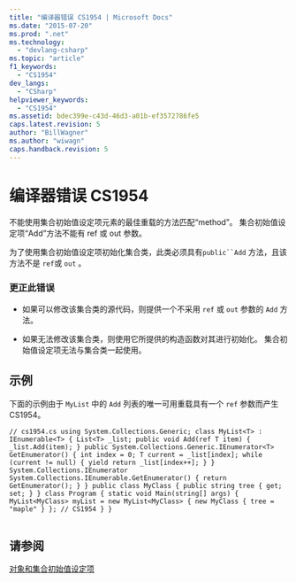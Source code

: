 ```yaml
---
title: "编译器错误 CS1954 | Microsoft Docs"
ms.date: "2015-07-20"
ms.prod: ".net"
ms.technology: 
  - "devlang-csharp"
ms.topic: "article"
f1_keywords: 
  - "CS1954"
dev_langs: 
  - "CSharp"
helpviewer_keywords: 
  - "CS1954"
ms.assetid: bdec399e-c43d-46d3-a01b-ef3572786fe5
caps.latest.revision: 5
author: "BillWagner"
ms.author: "wiwagn"
caps.handback.revision: 5
---
```

# 编译器错误 CS1954
不能使用集合初始值设定项元素的最佳重载的方法匹配“method”。 集合初始值设定项“Add”方法不能有 ref 或 out 参数。  
  
 为了使用集合初始值设定项初始化集合类，此类必须具有`public``Add` 方法，且该方法不是 `ref`或 `out` 。  
  
### 更正此错误  
  
-   如果可以修改该集合类的源代码，则提供一个不采用 `ref` 或 `out` 参数的 `Add` 方法。  
  
-   如果无法修改该集合类，则使用它所提供的构造函数对其进行初始化。 集合初始值设定项无法与集合类一起使用。  
  
## 示例  
 下面的示例由于 `MyList` 中的 `Add` 列表的唯一可用重载具有一个 `ref` 参数而产生 CS1954。  
  
```  
// cs1954.cs using System.Collections.Generic; class MyList<T> : IEnumerable<T> { List<T> _list; public void Add(ref T item) { _list.Add(item); } public System.Collections.Generic.IEnumerator<T> GetEnumerator() { int index = 0; T current = _list[index]; while (current != null) { yield return _list[index++]; } } System.Collections.IEnumerator System.Collections.IEnumerable.GetEnumerator() { return GetEnumerator(); } } public class MyClass { public string tree { get; set; } } class Program { static void Main(string[] args) { MyList<MyClass> myList = new MyList<MyClass> { new MyClass { tree = "maple" } }; // CS1954 } }  
  
```  
  
## 请参阅  
 [对象和集合初始值设定项](../../csharp/programming-guide/classes-and-structs/object-and-collection-initializers.md)